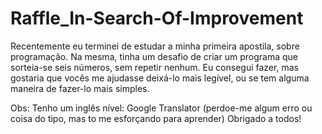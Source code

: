 # Raffle_In-Search-Of-Improvement
Recentemente eu terminei de estudar a minha primeira apostila, sobre programação. Na mesma, tinha um desafio de criar um programa que sorteia-se seis números, sem repetir nenhum.
Eu consegui fazer, mas gostaria que vocês me ajudasse deixá-lo mais legível, ou se tem alguma maneira de fazer-lo mais simples.

Obs: Tenho um inglês nível: Google Translator (perdoe-me algum erro ou coisa do tipo, mas to me esforçando para aprender)
Obrigado a todos!